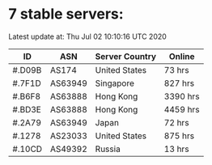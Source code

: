 # 7 stable servers:

Latest update at: Thu Jul 02 10:10:16 UTC 2020

| ID | ASN | Server Country | Online |
| -- | --- | -------------- | ------ |
| #.D09B | AS174 | United States | 73 hrs |
| #.7F1D | AS63949 | Singapore | 827 hrs |
| #.B6F8 | AS63888 | Hong Kong | 3390 hrs |
| #.BD3E | AS63888 | Hong Kong | 4459 hrs |
| #.2A79 | AS63949 | Japan | 72 hrs |
| #.1278 | AS23033 | United States | 875 hrs |
| #.10CD | AS49392 | Russia | 13 hrs |

